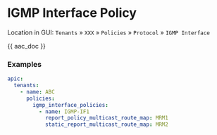 # IGMP Interface Policy

Location in GUI:
`Tenants` » `XXX` » `Policies` » `Protocol` » `IGMP Interface`

{{ aac_doc }}

### Examples

```yaml
apic:
  tenants:
    - name: ABC
      policies:
        igmp_interface_policies:
          - name: IGMP-IF1
            report_policy_multicast_route_map: MRM1
            static_report_multicast_route_map: MRM2
```
